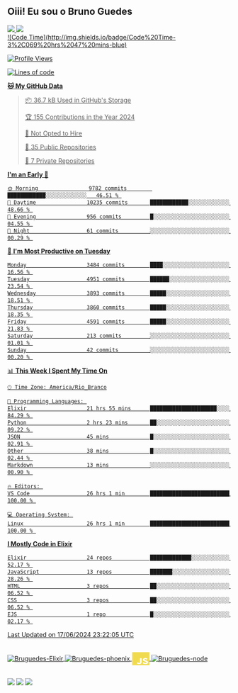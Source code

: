 ## Oiii! Eu sou o Bruno Guedes
 <div>
  <a href="https://github.com/bruguedes">
  <img height="180em" src="https://github-readme-stats.vercel.app/api?username=bruguedes&show_icons=true&theme=dark&include_all_commits=true&count_private=true"/>
  <img height="180em" src="https://github-readme-stats.vercel.app/api/top-langs/?username=bruguedes&layout=compact&langs_count=7&theme=dark"/>
</div>
<div>
  <!--START_SECTION:waka-->
![Code Time](http://img.shields.io/badge/Code%20Time-3%2C069%20hrs%2047%20mins-blue)

![Profile Views](http://img.shields.io/badge/Profile%20Views-0-blue)

![Lines of code](https://img.shields.io/badge/From%20Hello%20World%20I%27ve%20Written-4.6%20million%20lines%20of%20code-blue)

**🐱 My GitHub Data** 

> 📦 36.7 kB Used in GitHub's Storage 
 > 
> 🏆 155 Contributions in the Year 2024
 > 
> 🚫 Not Opted to Hire
 > 
> 📜 35 Public Repositories 
 > 
> 🔑 7 Private Repositories 
 > 
**I'm an Early 🐤** 

```text
🌞 Morning                9782 commits        ████████████░░░░░░░░░░░░░   46.51 % 
🌆 Daytime                10235 commits       ████████████░░░░░░░░░░░░░   48.66 % 
🌃 Evening                956 commits         █░░░░░░░░░░░░░░░░░░░░░░░░   04.55 % 
🌙 Night                  61 commits          ░░░░░░░░░░░░░░░░░░░░░░░░░   00.29 % 
```
📅 **I'm Most Productive on Tuesday** 

```text
Monday                   3484 commits        ████░░░░░░░░░░░░░░░░░░░░░   16.56 % 
Tuesday                  4951 commits        ██████░░░░░░░░░░░░░░░░░░░   23.54 % 
Wednesday                3893 commits        █████░░░░░░░░░░░░░░░░░░░░   18.51 % 
Thursday                 3860 commits        █████░░░░░░░░░░░░░░░░░░░░   18.35 % 
Friday                   4591 commits        █████░░░░░░░░░░░░░░░░░░░░   21.83 % 
Saturday                 213 commits         ░░░░░░░░░░░░░░░░░░░░░░░░░   01.01 % 
Sunday                   42 commits          ░░░░░░░░░░░░░░░░░░░░░░░░░   00.20 % 
```


📊 **This Week I Spent My Time On** 

```text
🕑︎ Time Zone: America/Rio_Branco

💬 Programming Languages: 
Elixir                   21 hrs 55 mins      █████████████████████░░░░   84.29 % 
Python                   2 hrs 23 mins       ██░░░░░░░░░░░░░░░░░░░░░░░   09.22 % 
JSON                     45 mins             █░░░░░░░░░░░░░░░░░░░░░░░░   02.91 % 
Other                    38 mins             █░░░░░░░░░░░░░░░░░░░░░░░░   02.44 % 
Markdown                 13 mins             ░░░░░░░░░░░░░░░░░░░░░░░░░   00.90 % 

🔥 Editors: 
VS Code                  26 hrs 1 min        █████████████████████████   100.00 % 

💻 Operating System: 
Linux                    26 hrs 1 min        █████████████████████████   100.00 % 
```

**I Mostly Code in Elixir** 

```text
Elixir                   24 repos            █████████████░░░░░░░░░░░░   52.17 % 
JavaScript               13 repos            ███████░░░░░░░░░░░░░░░░░░   28.26 % 
HTML                     3 repos             ██░░░░░░░░░░░░░░░░░░░░░░░   06.52 % 
CSS                      3 repos             ██░░░░░░░░░░░░░░░░░░░░░░░   06.52 % 
EJS                      1 repo              █░░░░░░░░░░░░░░░░░░░░░░░░   02.17 % 
```




 Last Updated on 17/06/2024 23:22:05 UTC
<!--END_SECTION:waka-->
</div>
<div style="display: inline_block"><br>
  <img align="center" alt="Bruguedes-Elixir" height="30" width="40" src="https://cdn.jsdelivr.net/gh/devicons/devicon/icons/elixir/elixir-original.svg">
   <img align="center" alt="Bruguedes-phoenix" height="30" width="40" src="https://cdn.jsdelivr.net/gh/devicons/devicon/icons/phoenix/phoenix-original.svg">
  <img align="center" alt="Bruguedes-JavaScript" height="30" width="40" src="https://raw.githubusercontent.com/devicons/devicon/master/icons/javascript/javascript-plain.svg">
  <img align="center" alt="Bruguedes-node" height="30" width="40" src="https://cdn.jsdelivr.net/gh/devicons/devicon/icons/nodejs/nodejs-plain.svg">

</div>

  ##

<div>
  <a href="https://instagram.com/bruguedes21" target="_blank"><img src="https://img.shields.io/badge/-Instagram-%23E4405F?style=for-the-badge&logo=instagram&logoColor=white" target="_blank"></a>
  <a href="https://www.linkedin.com/in/bruguesil/" target="_blank"><img src="https://img.shields.io/badge/-LinkedIn-%230077B5?style=for-the-badge&logo=linkedin&logoColor=white" target="_blank"></a>
  <a href="https://t.me/bruguesil" target="_blank"><img src="https://img.shields.io/badge/Telegram-2CA5E0?style=for-the-badge&logo=telegram&logoColor=white" target="_blank"></a>

</div>
